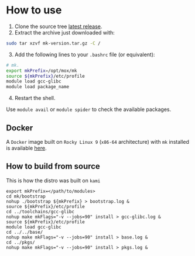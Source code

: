 # How to use
1. Clone the source tree [latest release](https://github.com/carlodefalco/mk/releases).
2. Extract the archive just downloaded with:
```bash
sudo tar xzvf mk-version.tar.gz -C /
```
3. Add the following lines to your `.bashrc` file (or equivalent):
```bash
# mk.
export mkPrefix=/opt/mox/mk
source ${mkPrefix}/etc/profile
module load gcc-glibc
module load package_name
```
4. Restart the shell.

Use `module avail` or `module spider` to check the available packages.

## Docker
A `Docker` image built on `Rocky Linux 9`
(`x86-64` architecture) with `mk` installed is available
[here](https://github.com/carlodefalco/mk/releases).

## How to build from source

This is how the distro was built on `kami`

```
export mkPrefix=</path/to/modules>
cd mk/bootstrap
nohup ./bootstrap ${mkPrefix} > bootstrap.log &
source ${mkPrefix}/etc/profile
cd ../toolchains/gcc-glibc
nohup make mkFlags="-v --jobs=90" install > gcc-glibc.log &
source ${mkPrefix}/etc/profile
module load gcc-glibc
cd ../../base/
nohup make mkFlags="-v --jobs=90" install > base.log &
cd ../pkgs/
nohup make mkFlags="-v --jobs=90" install > pkgs.log &
```
